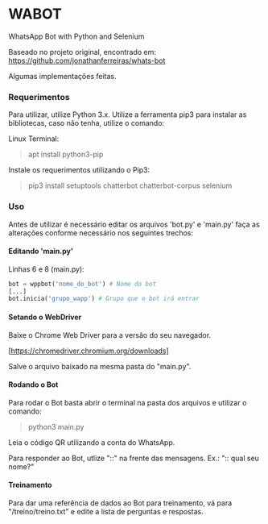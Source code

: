# WABOT
WhatsApp Bot with Python and Selenium 

Baseado no projeto original, encontrado em:
https://github.com/jonathanferreiras/whats-bot

Algumas implementações feitas.


### Requerimentos

Para utilizar, utilize Python 3.x. 
Utilize a ferramenta pip3 para instalar as bibliotecas, caso não tenha, utilize o comando:

Linux Terminal:
> apt install python3-pip

Instale os requerimentos utilizando o Pip3:
>pip3 install setuptools chatterbot chatterbot-corpus selenium


### Uso

Antes de utilizar é necessário editar os arquivos 'bot.py' e 'main.py' faça as alterações conforme necessário nos seguintes trechos:

#### Editando 'main.py'

Linhas 6 e 8 (main.py):

```python
bot = wppbot('nome_do_bot') # Nome do bot
[...]
bot.inicia('grupo_wapp') # Grupo que o bot irá entrar
```

#### Setando o WebDriver

Baixe o Chrome Web Driver para a versão do seu navegador.

[https://chromedriver.chromium.org/downloads]

Salve o arquivo baixado na mesma pasta do "main.py".

#### Rodando o Bot

Para rodar o Bot basta abrir o terminal na pasta dos arquivos e utilizar o comando:

>python3 main.py

Leia o código QR utilizando a conta do WhatsApp.

Para responder ao Bot, utlize "::" na frente das mensagens. Ex.: ":: qual seu nome?"

#### Treinamento

Para dar uma referência de dados ao Bot para treinamento, vá para "/treino/treino.txt" e edite a lista de perguntas e respostas.
